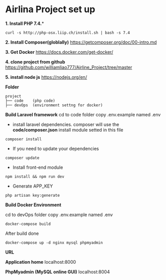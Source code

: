 # Airlina Project set up

**1. Install PHP 7.4.***
```
curl -s http://php-osx.liip.ch/install.sh | bash -s 7.4
```
**2. Install Composer(globlally)**
https://getcomposer.org/doc/00-intro.md



**3. Get Docker**
https://docs.docker.com/get-docker/

**4. clone project from github**
https://github.com/williamliao777/Airline_Project/tree/master

**5. install node js**
https://nodejs.org/en/



**Folder**
```
project
├── code    (php code)
├── devOps  (environment settng for docker)
```

**Build Laravel framework**
cd to code folder
copy .env.example  named .env

* install laravel dependencies.
composer will use the **code/composer.json**   install module setted in this file 

```
composer install
```
* If you need to update your dependencies
```
composer update
```
* Install front-end module
```
npm install && npm run dev
```
* Generate APP_KEY
```
php artisan key:generate
```

**Build Docker Environment**

cd to devOps folder
copy .env.example  named .env 
```
docker-compose build
```
After build done
```
docker-compose up -d nginx mysql phpmyadmin
```

**URL**

**Application home**
localhost:8000

**PhpMyadmin (MySQL online GUI)**
localhost:8004
